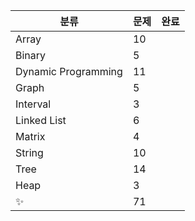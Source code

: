 | 분류                | 문제 | 완료 |
| ------------------- | ---- | ---- |
| Array               | 10   |      |
| Binary              | 5    |      |
| Dynamic Programming | 11   |      |
| Graph               | 5    |      |
| Interval            | 3    |      |
| Linked List         | 6    |      |
| Matrix              | 4    |      |
| String              | 10   |      |
| Tree                | 14   |      |
| Heap                | 3    |      |
| ✨                  | 71   |      |
